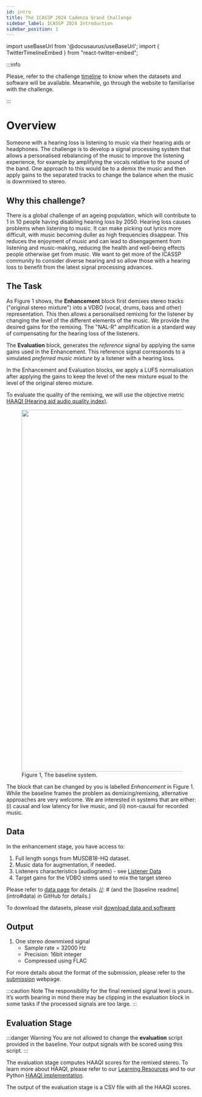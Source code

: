 ```yaml
---
id: intro
title: The ICASSP 2024 Cadenza Grand Challenge
sidebar_label: ICASSP 2024 Introduction
sidebar_position: 1
---
```

import useBaseUrl from '@docusaurus/useBaseUrl';
import { TwitterTimelineEmbed } from "react-twitter-embed";

:::info

Please, refer to the challenge [timeline](take_part/key_dates) to know when the datasets and software will be available.
Meanwhile, go through the website to familiarise with the challenge.

:::


# Overview
Someone with a hearing loss is listening to music via their hearing aids or headphones. 
The challenge is to develop a signal processing system that allows a personalised rebalancing of the music to 
improve the listening experience, for example by amplifying the vocals relative to the sound of the band.
One approach to this would be to a demix the music and then apply gains to the separated tracks to change the balance when the music is downmixed to stereo.

## Why this challenge?
There is a global challenge of an ageing population, which will contribute to 1 in 10 people having disabling hearing loss by 2050. Hearing loss causes problems when listening to music. It can make picking out lyrics more difficult, with music becoming duller as high frequencies disappear. This reduces the enjoyment of music and can lead to disengagement from listening and music-making, reducing the health and well-being effects people otherwise get from music. We want to get more of the ICASSP community to consider diverse hearing and so allow those with a hearing loss to benefit from the latest signal processing advances.

## The Task 

As Figure 1 shows, the **Enhancement** block first demixes stereo tracks ("original stereo mixture") into a VDBO (vocal, drums, bass and other) representation. 
This then allows a personalised remixing for the listener by changing the level of the different elements of the music. 
We provide the desired gains for the remixing. 
The "NAL-R" amplification is a standard way of compensating for the hearing loss of the listeners. 

The **Evaluation** block, generates the _reference_ signal by applying the same gains used in the Enhancement.
This reference signal corresponds to a simulated _preferred music mixture_ by a listener with a hearing loss.

In the Enhancement and Evaluation blocks, we apply a LUFS normalisation after applying the gains to keep the level of the new mixture
equal to the level of the original stereo mixture.

To evaluate the quality of the remixing, we will use the objective metric
[HAAQI (Hearing aid audio quality index)](../learning_resources/Hearing_aid_processing/edu_HAP_HA_processed_speech#haaqi-hearing-aid-audio-quality-index).

<figure id="fig1">
<img width="950" src={useBaseUrl('/img/icassp_2024/task_diagram.png')} />
<figcaption>Figure 1, The baseline system.</figcaption>
</figure>

The block that can be changed by you is labelled *Enhancement* in Figure 1. 
While the baseline frames the problem as demixing/remixing, alternative approaches are very welcome. 
We are interested in systems that are either: (i) causal and low latency for live music, and (ii) non-causal for recorded music.

## Data

In the enhancement stage, you have access to:

1. Full length songs from MUSDB18-HQ dataset.
2. Music data for augmentation, if needed. 
3. Listeners characteristics (audiograms) - see [Listener Data](data/data_listener)
4. Target gains for the VDBO stems used to mix the target stereo

Please refer to [data page](data/icassp2024_data_overview) for details.
[//]: # (and the [baseline readme]&#40;intro#data&#41; in GitHub for details.)

To download the datasets, please visit [download data and software](take_part/download)

## Output

1. One stereo downmixed signal
    - Sample rate = 32000 Hz
    - Precision: 16bit integer
    - Compressed using FLAC

For more details about the format of the submission, please refer to the [submission](take_part/submission) webpage.

:::caution Note
The responsibility for the final remixed signal level is yours. 
It’s worth bearing in mind there may be clipping in the evaluation block in some tasks
if the processed signals are too large.
:::

## Evaluation Stage

:::danger Warning
You are not allowed to change the **evaluation** script provided in the baseline.
Your output signals with be scored using this script.
:::

The evaluation stage computes HAAQI scores for the remixed stereo. To learn more about HAAQI, please refer to our [Learning Resources](../learning_resources/Hearing_aid_processing/edu_HAP_HA_processed_speech)
and to our Python [HAAQI implementation](https://github.com/claritychallenge/clarity/blob/main/clarity/evaluator/haaqi/haaqi.py). 

The output of the evaluation stage is a CSV file with all the HAAQI scores. 

[//]: # (## 3. Software)

[//]: # ()
[//]: # (All the necessary software to run the recipes and make your own submission is available on our [Clarity-Cadenza )

[//]: # (GitHub repository]&#40;https://github.com/claritychallenge/clarity&#41;.)

[//]: # ()
[//]: # (The official code for the first challenge was released in version `v0.3.4`. )

[//]: # (To avoid any conflict, we highly recommend for you to work using version v0.3.4 and )

[//]: # (not with the code from the `main` branch. To install this version:)

[//]: # ()
[//]: # (1. Download the files of the release v0.3.4 from:)

[//]: # (https://github.com/claritychallenge/clarity/releases/tag/v0.3.4)

[//]: # ()
[//]: # (2. Clone the repository and checkout version v0.3.4)

[//]: # ()
[//]: # (```bash)

[//]: # (git clone https://github.com/claritychallenge/clarity.git)

[//]: # (git checkout tags/v0.3.4)

[//]: # (```)

[//]: # ()
[//]: # (3. Install pyclarity from PyPI as:)

[//]: # ()
[//]: # (```bash)

[//]: # (pip install pyclarity==0.3.4)

[//]: # (```)

[//]: # (## 4. Baselines)

[//]: # ()
[//]: # (In the [Clarity/Cadenza GitHub repository]&#40;https://github.com/claritychallenge/clarity&#41;, we provide two baselines.)

[//]: # (Both baseline systems work in a similar way. Using a music source separation model, the systems)

[//]: # (decompose the music into the target eight stems. Both models were trained exclusively on MUSDB18-HQ training set and no)

[//]: # (extra data was used for augmentation.)

[//]: # ()
[//]: # (1. `Demucs`: This baseline system uses the `Hybrid Demucs` model. This is a time-domain-based model.)

[//]: # (2. `Open-UnMix`: This baseline system uses the `umxhq` model from Open-UnMix. This is a spectrogram-based model.)

[//]: # ()
[//]: # (Please, visit the [baseline on the GitHub webpage]&#40;https://github.com/claritychallenge/clarity/tree/cad1task1-baseline2/recipes/cad1/task1/baseline&#41;)

[//]: # (and [Baseline]&#40;Software/cc1_baseline#1-task-1-headphones&#41; links to read more about the baselines and learn how to run them.)

